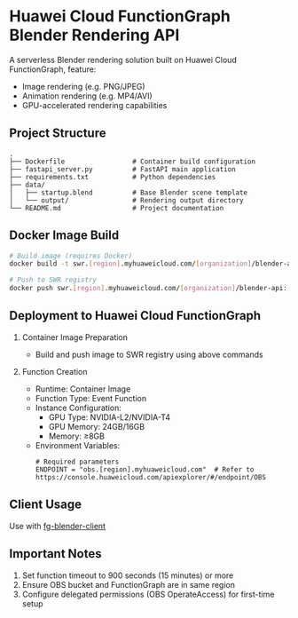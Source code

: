 # Huawei Cloud FunctionGraph Blender Rendering API

A serverless Blender rendering solution built on Huawei Cloud FunctionGraph, feature:

- Image rendering (e.g. PNG/JPEG)
- Animation rendering (e.g. MP4/AVI)
- GPU-accelerated rendering capabilities

## Project Structure

```
.
├── Dockerfile                 # Container build configuration
├── fastapi_server.py          # FastAPI main application
├── requirements.txt           # Python dependencies
├── data/
│   ├── startup.blend          # Base Blender scene template
│   └── output/                # Rendering output directory
└── README.md                  # Project documentation
```

## Docker Image Build

```bash
# Build image (requires Docker)
docker build -t swr.[region].myhuaweicloud.com/[organization]/blender-api:[version] .

# Push to SWR registry
docker push swr.[region].myhuaweicloud.com/[organization]/blender-api:[version]
```

## Deployment to Huawei Cloud FunctionGraph

1. Container Image Preparation
   - Build and push image to SWR registry using above commands

2. Function Creation
   - Runtime: Container Image
   - Function Type: Event Function
   - Instance Configuration:
     - GPU Type: NVIDIA-L2/NVIDIA-T4
     - GPU Memory: 24GB/16GB
     - Memory: ≥8GB
   - Environment Variables:
     ```env
     # Required parameters
     ENDPOINT = "obs.[region].myhuaweicloud.com"  # Refer to https://console.huaweicloud.com/apiexplorer/#/endpoint/OBS
     ```

## Client Usage

Use with [fg-blender-client](https://github.com/fg-serverless-app/fg-blender-client)

## Important Notes
1. Set function timeout to 900 seconds (15 minutes) or more
2. Ensure OBS bucket and FunctionGraph are in same region
3. Configure delegated permissions (OBS OperateAccess) for first-time setup